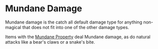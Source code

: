 # Mundane Damage

Mundane damage is the catch all default damage type for anything non-magical that does not fit into one of the other damage types.

Items with the [Mundane Property](../../../Items%20and%20Gear/Material%20Properties/Mundane%20Property.md) deal Mundane damage, as do natural attacks like a bear's claws or a snake's bite.
